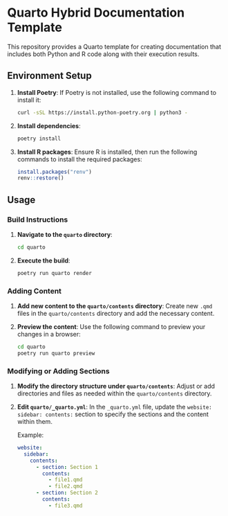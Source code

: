 # Quarto Hybrid Documentation Template

This repository provides a Quarto template for creating documentation that includes both Python and R code along with their execution results.

## Environment Setup

1. **Install Poetry**:
   If Poetry is not installed, use the following command to install it:
   ```bash
   curl -sSL https://install.python-poetry.org | python3 -
   ```

2. **Install dependencies**:
   ```bash
   poetry install
   ```

3. **Install R packages**:
   Ensure R is installed, then run the following commands to install the required packages:
   ```r
   install.packages("renv")
   renv::restore()
   ```

## Usage

### Build Instructions

1. **Navigate to the `quarto` directory**:
   ```bash
   cd quarto
   ```

2. **Execute the build**:
   ```bash
   poetry run quarto render
   ```

### Adding Content

1. **Add new content to the `quarto/contents` directory**:
   Create new `.qmd` files in the `quarto/contents` directory and add the necessary content.

2. **Preview the content**:
   Use the following command to preview your changes in a browser:
   ```bash
   cd quarto
   poetry run quarto preview
   ```

### Modifying or Adding Sections

1. **Modify the directory structure under `quarto/contents`**:
   Adjust or add directories and files as needed within the `quarto/contents` directory.

2. **Edit `quarto/_quarto.yml`**:
   In the `_quarto.yml` file, update the `website: sidebar: contents:` section to specify the sections and the content within them.

   Example:
   ```yaml
   website:
     sidebar:
       contents:
         - section: Section 1
           contents:
             - file1.qmd
             - file2.qmd
         - section: Section 2
           contents:
             - file3.qmd
   ```
